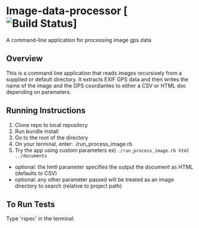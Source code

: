 # Image-data-processor [![Build Status](https://travis-ci.com/timchipperfield/Image-data-processor.svg?branch=master)]
A command-line application for processing image gps data

## Overview

This is a command line application that reads images recursively from a supplied or default directory. It extracts EXIF GPS data and then writes the name of the image and the GPS coordiantes to either a CSV or HTML doc depending on parameters.

## Running Instructions
1. Clone repo to local repository
2. Run bundle install
3. Go to the root of the directory
4. On your terminal, enter: ./run_process_image.rb
5. Try the app using custom parameters ex) `./run_process_image.rb html ../documents`
  - optional: the hmtl parameter specifies the output the document as HTML (defaults to CSV)
  - optional: any other parameter passed will be treated as an image directory to search (relative to project path)

## To Run Tests
Type 'rspec' in the terminal.
